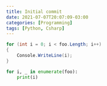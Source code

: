 ```yaml
---
title: Initial commit
date: 2021-07-07T20:07:09-03:00
categories: [Programming]
tags: [Python, Csharp]
---
```


```csharp
for (int i = 0; i < foo.Length; i++)
{
    Console.WriteLine(i);
}
```

```python
for i, _ in enumerate(foo):
    print(i)
```